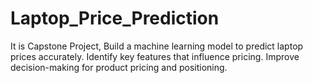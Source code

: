 # Laptop_Price_Prediction
It is Capstone Project, Build a machine learning model to predict laptop prices accurately. Identify key features that influence pricing. Improve decision-making for product pricing and positioning.
